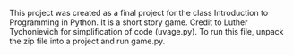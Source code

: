 This project was created as a final project for the class Introduction to Programming in Python. It is a short story game. Credit to Luther Tychonievich for simplification of code (uvage.py). To run this file, unpack the zip file into a project and run game.py.
